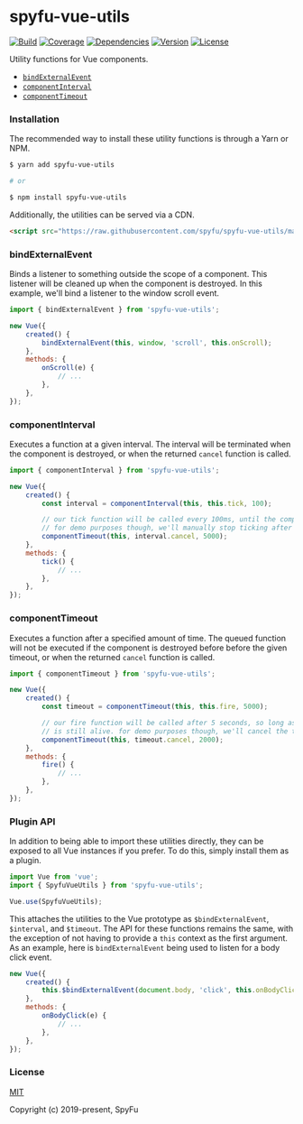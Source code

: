 # spyfu-vue-utils

[![Build](https://img.shields.io/circleci/project/github/spyfu/spyfu-vue-utils/master.svg?style=flat)](https://circleci.com/gh/spyfu/spyfu-vue-utils)
[![Coverage](https://img.shields.io/codecov/c/github/spyfu/spyfu-vue-utils.svg?style=flat)](https://codecov.io/gh/spyfu/spyfu-vue-utils)
[![Dependencies](https://img.shields.io/david/dev/spyfu/spyfu-vue-utils.svg?style=flat)](https://david-dm.org/spyfu/spyfu-vue-utils?type=dev)
[![Version](https://img.shields.io/npm/v/spyfu-vue-utils.svg?style=flat)](https://www.npmjs.com/package/spyfu-vue-utils)
[![License](https://img.shields.io/badge/license-MIT-blue.svg?style=flat)](https://github.com/spyfu/spyfu-vue-utils/blob/master/LICENSE)

Utility functions for Vue components.

- [`bindExternalEvent`](#bindexternalevent)
- [`componentInterval`](#componentinterval)
- [`componentTimeout`](#componenttimeout)

### Installation

The recommended way to install these utility functions is through a Yarn or NPM.

```bash
$ yarn add spyfu-vue-utils

# or

$ npm install spyfu-vue-utils
```

Additionally, the utilities can be served via a CDN.

```html
<script src="https://raw.githubusercontent.com/spyfu/spyfu-vue-utils/master/dist/spyfu-vue-utils.min.js"></script>
```

### bindExternalEvent

Binds a listener to something outside the scope of a component. This listener will be cleaned up when the component is destroyed. In this example, we'll bind a listener to the window scroll event.

```js
import { bindExternalEvent } from 'spyfu-vue-utils';

new Vue({
    created() {
        bindExternalEvent(this, window, 'scroll', this.onScroll);
    },
    methods: {
        onScroll(e) {
            // ...
        },
    },
});
```

### componentInterval

Executes a function at a given interval. The interval will be terminated when the component is destroyed, or when the returned `cancel` function is called.

```js
import { componentInterval } from 'spyfu-vue-utils';

new Vue({
    created() {
        const interval = componentInterval(this, this.tick, 100);

        // our tick function will be called every 100ms, until the component is destroyed.
        // for demo purposes though, we'll manually stop ticking after 5 seconds.
        componentTimeout(this, interval.cancel, 5000);
    },
    methods: {
        tick() {
            // ...
        },
    },
});
```

### componentTimeout

Executes a function after a specified amount of time. The queued function will not be executed if the component is destroyed before before the given timeout, or when the returned `cancel` function is called.

```js
import { componentTimeout } from 'spyfu-vue-utils';

new Vue({
    created() {
        const timeout = componentTimeout(this, this.fire, 5000);

        // our fire function will be called after 5 seconds, so long as the component instance
        // is still alive. for demo purposes though, we'll cancel the timeout after 2 seconds.
        componentTimeout(this, timeout.cancel, 2000);
    },
    methods: {
        fire() {
            // ...
        },
    },
});
```

### Plugin API

In addition to being able to import these utilities directly, they can be exposed to all Vue instances if you prefer. To do this, simply install them as a plugin.

```js
import Vue from 'vue';
import { SpyfuVueUtils } from 'spyfu-vue-utils';

Vue.use(SpyfuVueUtils);
```

This attaches the utilities to the Vue prototype as `$bindExternalEvent`, `$interval`, and `$timeout`. The API for these functions remains the same, with the exception of not having to provide a `this` context as the first argument. As an example, here is `bindExternalEvent` being used to listen for a body click event.

```js
new Vue({
    created() {
        this.$bindExternalEvent(document.body, 'click', this.onBodyClick);
    },
    methods: {
        onBodyClick(e) {
            // ...
        },
    },
});
```

### License

[MIT](https://github.com/spyfu/spyfu-vue-utils/blob/master/LICENSE)

Copyright (c) 2019-present, SpyFu
